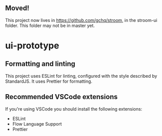 ## Moved!

This project now lives in https://github.com/gchq/stroom, in the stroom-ui folder. This folder may not be in master yet.

# ui-prototype

## Formatting and linting

This project uses ESLint for linting, configured with the style described by StandardJS. It uses Prettier for formatting.

## Recommended VSCode extensions

If you're using VSCode you should install the following extensions:

* ESLint
* Flow Language Support
* Prettier
